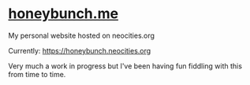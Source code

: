 # [honeybunch.me](https://honeybunch.neocities.org)
My personal website hosted on neocities.org

Currently: https://honeybunch.neocities.org

Very much a work in progress but I've been having fun fiddling with this from time to time.
